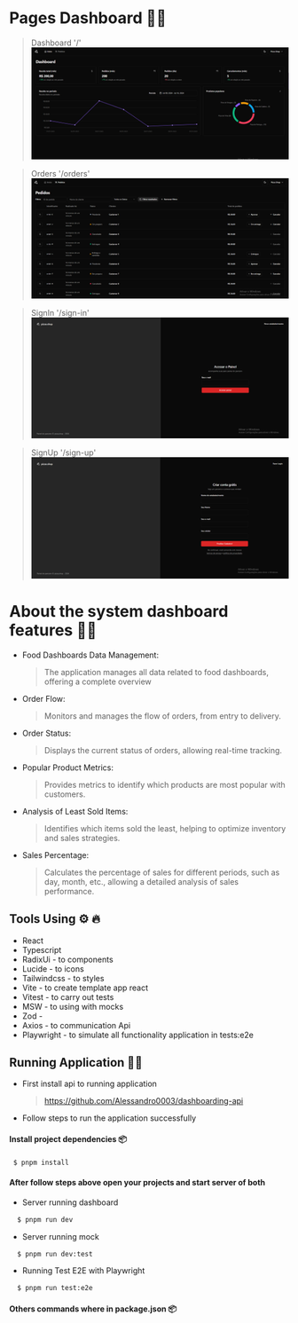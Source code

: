 # Pages Dashboard 🍕🔥

> Dashboard '/'
![alt text](./prints-imgs/image.png)

> Orders '/orders'
![alt text](./prints-imgs/image-1.png)

> SignIn '/sign-in'
![alt text](./prints-imgs/image-2.png)

> SignUp '/sign-up'
![alt text](./prints-imgs/image-3.png)


# About the system dashboard features 🍕🔥 

- Food Dashboards Data Management:
  > The application manages all data related to food dashboards, offering a complete overview
- Order Flow:
  > Monitors and manages the flow of orders, from entry to delivery.
- Order Status:
  > Displays the current status of orders, allowing real-time tracking.
- Popular Product Metrics:
  > Provides metrics to identify which products are most popular with customers.
- Analysis of Least Sold Items:
  > Identifies which items sold the least, helping to optimize inventory and sales strategies.
- Sales Percentage:
  > Calculates the percentage of sales for different periods, such as day, month, etc., allowing a detailed analysis of sales performance.

## Tools Using ⚙ 🔥

- React
- Typescript
- RadixUi - to components
- Lucide - to icons
- Tailwindcss - to styles
- Vite - to create template app react
- Vitest - to carry out tests
- MSW - to using with mocks
- Zod - 
- Axios - to communication Api
- Playwright - to simulate all functionality application in tests:e2e

## Running Application 🚀🔥

- First install api to running application 
  > https://github.com/Alessandro0003/dashboarding-api
- Follow steps to run the application successfully
>

#### Install project dependencies 📦
````bash
 $ pnpm install
````
>
#### After follow steps above open your projects and start server of both

- Server running dashboard 

````bash
  $ pnpm run dev 
````

- Server running mock

````bash
  $ pnpm run dev:test
````

- Running Test E2E with Playwright

````bash
  $ pnpm run test:e2e
````

#### Others commands where in package.json 📦